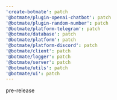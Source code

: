 ```yaml
---
'create-botmate': patch
'@botmate/plugin-openai-chatbot': patch
'@botmate/plugin-random-number': patch
'@botmate/platform-telegram': patch
'@botmate/database': patch
'@botmate/platform': patch
'@botmate/platform-discord': patch
'@botmate/client': patch
'@botmate/logger': patch
'@botmate/server': patch
'@botmate/utils': patch
'@botmate/ui': patch
---
```


pre-release

